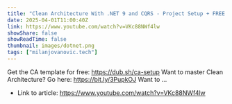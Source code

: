 ```yaml
---
title: "Clean Architecture With .NET 9 and CQRS - Project Setup + FREE template"
date: 2025-04-01T11:00:40Z
link: https://www.youtube.com/watch?v=VKc88NWf4lw
showShare: false
showReadTime: false
thumbnail: images/dotnet.png
tags: ["milanjovanovic.tech"]
---
```

Get the CA template for free: https://dub.sh/ca-setup Want to master Clean Architecture? Go here: https://bit.ly/3PupkOJ Want to ...

- Link to article: https://www.youtube.com/watch?v=VKc88NWf4lw